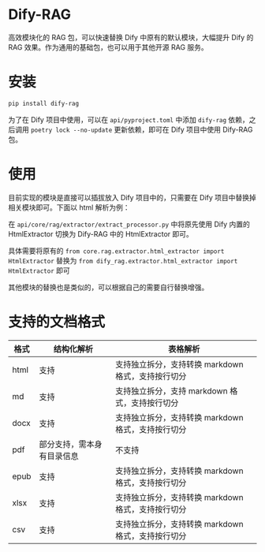 # Dify-RAG

高效模块化的 RAG 包，可以快速替换 Dify 中原有的默认模块，大幅提升 Dify 的 RAG 效果。作为通用的基础包，也可以用于其他开源 RAG 服务。

# 安装

```bash
pip install dify-rag
```

为了在 Dify 项目中使用，可以在 `api/pyproject.toml` 中添加 `dify-rag` 依赖，之后调用 `poetry lock --no-update` 更新依赖，即可在 Dify 项目中使用 Dify-RAG 包。

# 使用

目前实现的模块是直接可以插拔放入 Dify 项目中的，只需要在 Dify 项目中替换掉相关模块即可。下面以 html 解析为例：

在 `api/core/rag/extractor/extract_processor.py` 中将原先使用 Dify 内置的 HtmlExtractor 切换为 Dify-RAG 中的 HtmlExtractor 即可。

具体需要将原有的 `from core.rag.extractor.html_extractor import HtmlExtractor` 替换为 `from dify_rag.extractor.html_extractor import HtmlExtractor` 即可

其他模块的替换也是类似的，可以根据自己的需要自行替换增强。


# 支持的文档格式

| 格式 | 结构化解析 | 表格解析 |
| --- | --- | --- |
| html | 支持 | 支持独立拆分，支持转换 markdown 格式，支持按行切分 |
| md | 支持 | 支持独立拆分，支持 markdown 格式，支持按行切分 |
| docx | 支持 | 支持独立拆分，支持转换 markdown 格式，支持按行切分 |
| pdf | 部分支持，需本身有目录信息 | 不支持 |
| epub | 支持 | 支持独立拆分，支持转换 markdown 格式，支持按行切分 |
| xlsx | 支持 | 支持独立拆分，支持转换 markdown 格式，支持按行切分 |
| csv | 支持 | 支持独立拆分，支持转换 markdown 格式，支持按行切分 |
